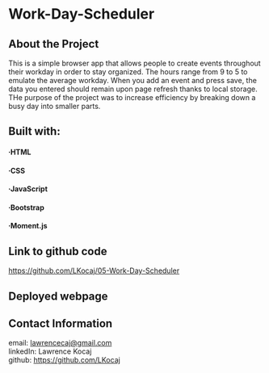 # Work-Day-Scheduler

## About the Project

This is a simple browser app that allows people to create events throughout their workday in order to stay organized. The hours range from 9 to 5 to emulate the average workday. When you add an event and press save, the data you entered should remain upon page refresh thanks to local storage. THe purpose of the project was to increase efficiency by breaking down a busy day into smaller parts.

## Built with:
#### ∙HTML
#### ∙CSS
#### ∙JavaScript
#### ∙Bootstrap
#### ∙Moment.js

## Link to github code

https://github.com/LKocaj/05-Work-Day-Scheduler

## Deployed webpage



## Contact Information

email: lawrencecaj@gmail.com
<br>
linkedIn: Lawrence Kocaj
<br>
github: https://github.com/LKocaj
